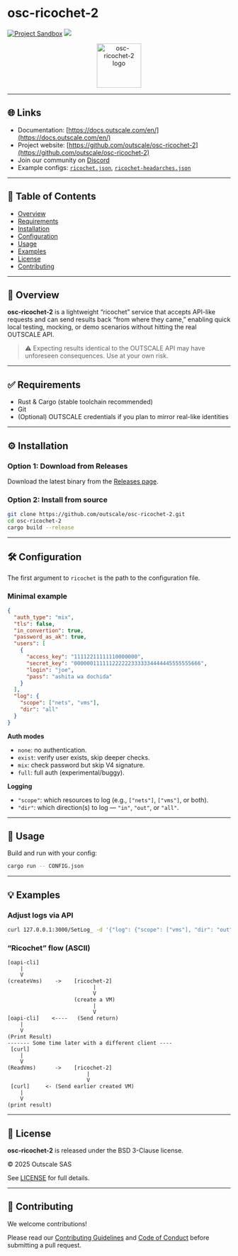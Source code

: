 
# osc-ricochet-2

[![Project Sandbox](https://docs.outscale.com/fr/userguide/_images/Project-Sandbox-yellow.svg)](https://docs.outscale.com/en/userguide/Open-Source-Projects.html) [![](https://dcbadge.limes.pink/api/server/HUVtY5gT6s?style=flat\&theme=default-inverted)](https://discord.gg/HUVtY5gT6s)

<p align="center">
  <img alt="osc-ricochet-2 logo" src="https://img.icons8.com/?size=100&id=5XSGRTciGH5u&format=png&color=000000" width="100px">
</p>

---

## 🌐 Links

* Documentation: [https://docs.outscale.com/en/](https://docs.outscale.com/en/)
* Project website: [https://github.com/outscale/osc-ricochet-2](https://github.com/outscale/osc-ricochet-2)
* Join our community on [Discord](https://discord.gg/HUVtY5gT6s)
* Example configs: [`ricochet.json`](./ricochet.json), [`ricochet-headarches.json`](./ricochet-headarches.json)

---

## 📄 Table of Contents

* [Overview](#-overview)
* [Requirements](#-requirements)
* [Installation](#-installation)
* [Configuration](#-configuration)
* [Usage](#-usage)
* [Examples](#-examples)
* [License](#-license)
* [Contributing](#-contributing)

---

## 🧭 Overview

**osc-ricochet-2** is a lightweight “ricochet” service that accepts API-like requests and can send results back “from where they came,” enabling quick local testing, mocking, or demo scenarios without hitting the real OUTSCALE API.

> ⚠️ Expecting results identical to the OUTSCALE API may have unforeseen consequences. Use at your own risk.

---

## ✅ Requirements

* Rust & Cargo (stable toolchain recommended)
* Git
* (Optional) OUTSCALE credentials if you plan to mirror real-like identities

---

## ⚙ Installation

### Option 1: Download from Releases

Download the latest binary from the [Releases page](https://github.com/outscale/osc-ricochet-2/releases).

### Option 2: Install from source

```bash
git clone https://github.com/outscale/osc-ricochet-2.git
cd osc-ricochet-2
cargo build --release
```

---

## 🛠 Configuration

The first argument to `ricochet` is the path to the configuration file.

### Minimal example

```json
{
  "auth_type": "mix",
  "tls": false,
  "in_convertion": true,
  "password_as_ak": true,
  "users": [
    {
      "access_key": "11112211111110000000",
      "secret_key": "0000001111112222223333334444445555555666",
      "login": "joe",
      "pass": "ashita wa dochida"
    }
  ],
  "log": {
    "scope": ["nets", "vms"],
    "dir": "all"
  }
}
```

**Auth modes**

* `none`: no authentication.
* `exist`: verify user exists, skip deeper checks.
* `mix`: check password but skip V4 signature.
* `full`: full auth (experimental/buggy).

**Logging**

* `"scope"`: which resources to log (e.g., `["nets"]`, `["vms"]`, or both).
* `"dir"`: which direction(s) to log — `"in"`, `"out"`, or `"all"`.

---

## 🚀 Usage

Build and run with your config:

```bash
cargo run -- CONFIG.json
```

---

## 💡 Examples

### Adjust logs via API

```bash
curl 127.0.0.1:3000/SetLog_ -d '{"log": {"scope": ["vms"], "dir": "out"}}'
```

### “Ricochet” flow (ASCII)

```
[oapi-cli]
    |
    V
(createVms)    ->    [ricochet-2]
                           |
                           V
                     (create a VM)
                           |
                           V
[oapi-cli]    <----   (Send return)
    |
    V
(Print Result)
------- Some time later with a different client ----
 [curl]
    |
    V
(ReadVms)      ->    [ricochet-2]
                         |
                         V
 [curl]     <- (Send earlier created VM)
    |
    V
(print result)
```

---

## 📜 License

**osc-ricochet-2** is released under the BSD 3-Clause license.

© 2025 Outscale SAS

See [LICENSE](./LICENSE) for full details.

---

## 🤝 Contributing

We welcome contributions!

Please read our [Contributing Guidelines](CONTRIBUTING.md) and [Code of Conduct](CODE_OF_CONDUCT.md) before submitting a pull request.

